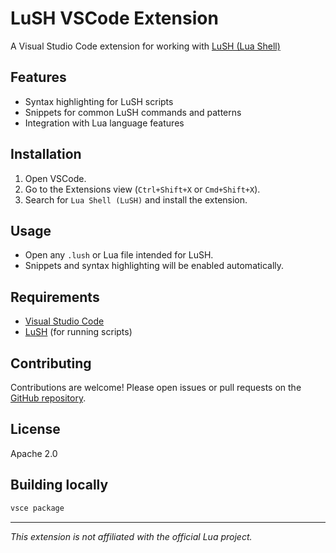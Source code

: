 # LuSH VSCode Extension

A Visual Studio Code extension for working with [LuSH (Lua Shell)](https://github.com/thiagomg/lush)

## Features

- Syntax highlighting for LuSH scripts
- Snippets for common LuSH commands and patterns
- Integration with Lua language features

## Installation

1. Open VSCode.
2. Go to the Extensions view (`Ctrl+Shift+X` or `Cmd+Shift+X`).
3. Search for `Lua Shell (LuSH)` and install the extension.

## Usage

- Open any `.lush` or Lua file intended for LuSH.
- Snippets and syntax highlighting will be enabled automatically.

## Requirements

- [Visual Studio Code](https://code.visualstudio.com/)
- [LuSH](https://github.com/thiagomg/lush) (for running scripts)

## Contributing

Contributions are welcome! Please open issues or pull requests on the [GitHub repository](https://github.com/thiagomg/lush-vscode-extension).

## License

Apache 2.0

## Building locally

```bash
vsce package
```

---

*This extension is not affiliated with the official Lua project.*

